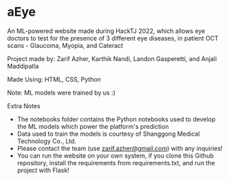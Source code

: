 # aEye

An ML-powered website made during HackTJ 2022, which allows eye doctors to test for the presence of 3 different eye diseases, in patient OCT scans - Glaucoma, Myopia, and Cateract


Project made by: Zarif Azher, Karthik Nandi, Landon Gasperetti, and Anjali Maddipatla

Made Using: HTML, CSS, Python


Note: ML models were trained by us :)

Extra Notes
- The notebooks folder contains the Python notebooks used to develop the ML models which power the platform's prediction
- Data used to train the models is courtesy of Shanggong Medical Technology Co., Ltd.
- Please contact the team (use zarif.azher@gmail.com) with any inquiries!
- You can run the website on your own system, if you clone this Github repository, install the requirements from requirements.txt, and run the project with Flask!
